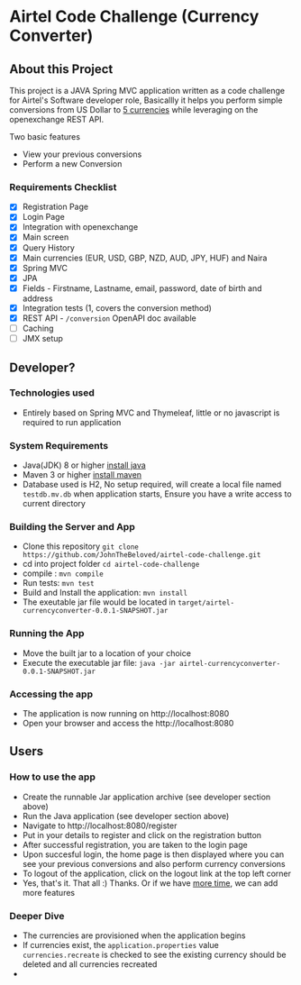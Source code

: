 # Airtel Code Challenge (Currency Converter)


## About this Project

This project is a JAVA Spring MVC application written as a code challenge for Airtel's Software developer role, Basicallly it helps you perform simple conversions from US Dollar to [5 currencies](helpdesk@ehealthafrica.com) while leveraging on the openexchange REST API.

Two basic features 
 - View your previous conversions
 - Perform a new Conversion

 ### Requirements Checklist
-  [x] Registration Page
-  [x] Login Page
-  [x] Integration with openexchange
-  [x] Main screen
-  [x] Query History
-  [x] Main currencies (EUR, USD, GBP, NZD, AUD, JPY, HUF) and Naira
-  [x] Spring MVC
-  [x] JPA
-  [x] Fields - Firstname, Lastname, email, password, date of birth and address
-  [x] Integration tests (1, covers the conversion method)
-  [x] REST API - `/conversion` OpenAPI doc available
-  [ ] Caching 
-  [ ] JMX setup

## Developer? 
### Technologies  used
* Entirely based on Spring MVC and Thymeleaf, little or no javascript is required to run application


### System Requirements
  * Java(JDK) 8 or higher [install java](https://www.oracle.com/java/technologies/javase-downloads.html)
  * Maven 3 or higher [install maven](https://maven.apache.org/install.html)
  * Database used is H2, No setup required, will create a local file named `testdb.mv.db` when application starts, Ensure you have a write access to current directory

### Building the Server and App
  * Clone this repository `git clone https://github.com/JohnTheBeloved/airtel-code-challenge.git`
  * cd into project folder `cd airtel-code-challenge`
  * compile  : `mvn compile`
  * Run tests: `mvn test`
  * Build and Install the application: `mvn install`
  * The exeutable jar file would  be located in `target/airtel-currencyconverter-0.0.1-SNAPSHOT.jar`

### Running the App
  * Move the built jar to a location of your choice
  * Execute the executable jar file:  `java -jar airtel-currencyconverter-0.0.1-SNAPSHOT.jar`

### Accessing the app
  * The application is now running on http://localhost:8080
  * Open your browser and access the http://localhost:8080
## Users
###  How to use the app
 - Create the runnable Jar application archive (see developer section above)
 - Run the Java application (see developer section above)
 - Navigate to http://localhost:8080/register
 - Put in your details to register and click on the registration button
 - After successful registration, you are taken to the login page
 - Upon succesful login, the home page is then displayed where you can see your previous conversions and also perform currency conversions
 - To logout of the application, click on the logout link at the top left corner
 - Yes, that's it. That all :) Thanks. Or if we have [more time](https://www.youtube.com/watch?v=sy0fIyongdI), we can add more features

 ### Deeper Dive
  - The currencies are provisioned when the application begins
  - If currencies exist, the `application.properties` value `currencies.recreate` is checked to see the existing currency should be deleted and all currencies recreated
  - 



